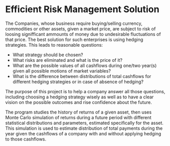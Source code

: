 # Efficient Risk Management Solution
The Companies, whose business require buying/selling currency, commodities or other assets, given a market price, are subject to risk of loosing signifficant ammounts of money due to undesirable fluctuations of that price. The best solution for such enterprises is using hedging strategies. 
This leads to reasonable questions:
+ What strategy should be chosen?
+ What risks are eliminated and what is the price of it?
+ What are the possible values of all cashflows during one/two year(s) given all possible motions of market variables?
+ What is the difference between distributions of total cashflows for different hedging strategies or in case of absence of hedging?

The purpose of this project is to help a company answer all those questions, including choosing a hedging strategy wisely as well as to have a clear vision on the possible outcomes and rise confidence about the future.

The program studies the history of returns of a given asset, then uses Monte Carlo simulation of returns during a future period with different statistical distributions and parameters, estimated specifically for the asset. This simulation is used to estimate distribution of total payments during the year given the cashflows of a company with and without applying hedging to those cashflows.



